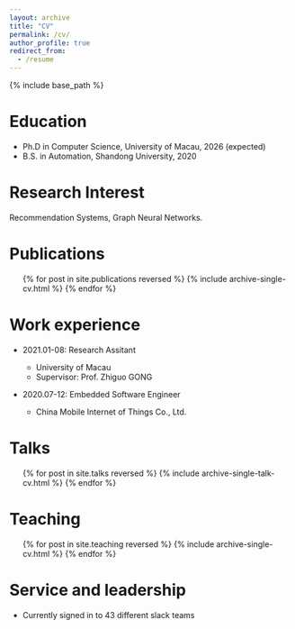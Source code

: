 ```yaml
---
layout: archive
title: "CV"
permalink: /cv/
author_profile: true
redirect_from:
  - /resume
---
```


{% include base_path %}

Education
======
* Ph.D in Computer Science, University of Macau, 2026 (expected)
* B.S. in Automation, Shandong University, 2020

Research Interest
=====
Recommendation Systems, Graph Neural Networks.

Publications
======
  <ul>{% for post in site.publications reversed %}
    {% include archive-single-cv.html %}
  {% endfor %}</ul>

Work experience
======
* 2021.01-08: Research Assitant
  * University of Macau
  * Supervisor: Prof. Zhiguo GONG

* 2020.07-12: Embedded Software Engineer
  * China Mobile Internet of Things Co., Ltd.
  
Talks
======
  <ul>{% for post in site.talks reversed %}
    {% include archive-single-talk-cv.html  %}
  {% endfor %}</ul>
  
Teaching
======
  <ul>{% for post in site.teaching reversed %}
    {% include archive-single-cv.html %}
  {% endfor %}</ul>
  
Service and leadership
======
* Currently signed in to 43 different slack teams

